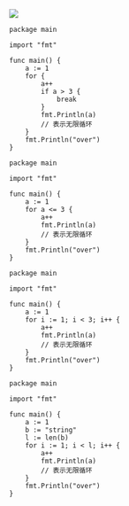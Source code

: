<img src="https://github.com/KenNaNa/go_learing/blob/master/img/20.png"/>

```
package main

import "fmt"

func main() {
	a := 1
	for {
		a++
		if a > 3 {
			break
		}
		fmt.Println(a)
		// 表示无限循环
	}
	fmt.Println("over")
}
```


```
package main

import "fmt"

func main() {
	a := 1
	for a <= 3 {
		a++
		fmt.Println(a)
		// 表示无限循环
	}
	fmt.Println("over")
}
```

```
package main

import "fmt"

func main() {
	a := 1
	for i := 1; i < 3; i++ {
		a++
		fmt.Println(a)
		// 表示无限循环
	}
	fmt.Println("over")
}
```

```
package main

import "fmt"

func main() {
	a := 1
	b := "string"
	l := len(b)
	for i := 1; i < l; i++ {
		a++
		fmt.Println(a)
		// 表示无限循环
	}
	fmt.Println("over")
}
```
